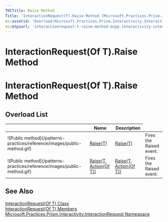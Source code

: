 ```yaml
---
TOCTitle: Raise Method
Title: 'InteractionRequest(T).Raise Method (Microsoft.Practices.Prism.Interactivity.InteractionRequest)'
ms:assetid: 'Overload:Microsoft.Practices.Prism.Interactivity.InteractionRequest.InteractionRequest\`1.Raise'
ms:mtpsurl: 'interactionrequest-t-raise-method-mspp-interactivity-interactionrequest.md'
---
```


# InteractionRequest(Of T).Raise Method

# InteractionRequest(Of T).Raise Method

## Overload List

<table>
<thead>
<tr class="header">
<th> </th>
<th>Name</th>
<th>Description</th>
</tr>
</thead>
<tbody>
<tr class="odd">
<td>![Public method](/patterns-practices/reference/images/public-method.gif)</td>

<td><a href="https://msdn.microsoft.com/en-us/library/gg405794(v=pandp.50)">Raise(T)</a></td>

<td><a href="/patterns-practices/reference/interactionrequest-t-raise-method-t-mspp-interactivity-interactionrequest">Raise(T)</a></td>

<td><div class="summary">
Fires the Raised event.
</div></td>
</tr>
<tr class="even">
<td>![Public method](/patterns-practices/reference/images/public-method.gif)</td>

<td><a href="https://msdn.microsoft.com/en-us/library/gg405795(v=pandp.50)">Raise(T, Action(Of T))</a></td>

<td><a href="/patterns-practices/reference/interactionrequest-t-raise-method-t-action-t-mspp-interactivity-interactionrequest">Raise(T, Action(Of T))</a></td>

<td><div class="summary">
Fires the Raised event.
</div></td>
</tr>
</tbody>
</table>

## See Also

[InteractionRequest(Of T) Class](/patterns-practices/reference/interactionrequest-t-class-mspp-interactivity-interactionrequest)<br/>
[InteractionRequest(Of T) Members](/patterns-practices/reference/interactionrequest-t-members-mspp-interactivity-interactionrequest)<br/>
[Microsoft.Practices.Prism.Interactivity.InteractionRequest Namespace](/patterns-practices/reference/mspp-interactivity-interactionrequest-namespace)